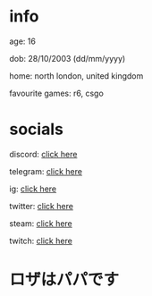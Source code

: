 # info
age: 16

dob: 28/10/2003 (dd/mm/yyyy)

home: north london, united kingdom

favourite games: r6, csgo

# socials
discord: [click here](https://discord.com/users/343735638085861377)

telegram: [click here](https://t.me/purelxw)

ig: [click here](https://www.instagram.com/purelxw/)

twitter: [click here](https://twitter.com/purelxw)

steam: [click here](https://steamcommunity.com/id/Purelxw)

twitch: [click here](https://www.twitch.tv/purelxw)

# ロザはパパです
